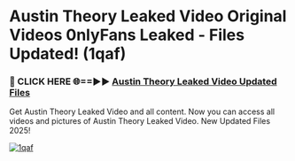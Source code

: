 # Austin Theory Leaked Video Original Videos 0nlyFans Leaked - Files Updated! (1qaf)

<h3>🔴 CLICK HERE 🌐==►► <a href="https://tinyurl.com/brd5kh86" rel="nofollow">Austin Theory Leaked Video Updated Files</a></h3>

Get Austin Theory Leaked Video and all content. Now you can access all videos and pictures of Austin Theory Leaked Video. New Updated Files 2025!

[![1qaf](https://i.imgur.com/K7sEzmb.gif)](https://tinyurl.com/brd5kh86)
